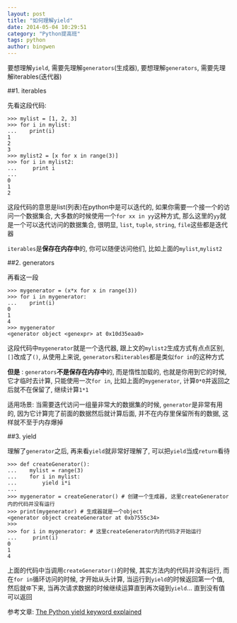 ```yaml
---
layout: post
title: "如何理解yield"
date: 2014-05-04 10:29:51
category: "Python提高班"
tags: python
author: bingwen
---
```

要想理解`yield`, 需要先理解`generators`(生成器), 要想理解`generators`, 需要先理解iterables(迭代器)
<!--break-->

##1. iterables

先看这段代码:

    >>> mylist = [1, 2, 3]
    >>> for i in mylist:
    ...    print(i)
    1
    2
    3
    >>> mylist2 = [x for x in range(3)]
    >>> for i in mylist2:
    ...     print i
    ...
    0
    1
    2

这段代码的意思是list(列表)在python中是可以迭代的, 如果你需要一个接一个的访问一个数据集合, 大多数的时候使用一个`for xx in yy`这种方式, 那么这里的`yy`就是一个可以迭代访问的数据集合, 很明显, `list`, `tuple`, `string`, `file`这些都是迭代器

`iterables`是**保存在内存中**的, 你可以随便访问他们, 比如上面的`mylist`,`mylist2`

##2. generators

再看这一段

    >>> mygenerator = (x*x for x in range(3))
    >>> for i in mygenerator:
    ...    print(i)
    0
    1
    4
    >>> mygenerator
    <generator object <genexpr> at 0x10d35eaa0>

这段代码中`mygenerator`就是一个迭代器,  跟上文的`mylist2`生成方式有点点区别, `[]`改成了`()`, 从使用上来说, `generators`和`iterables`都是类似`for in`的这种方式

**但是** : `generators`**不是保存在内存中**的, 而是惰性加载的, 也就是你用到它的时候, 它才临时去计算, 只能使用一次`for in`, 比如上面的`mygenerator`, 计算`0*0`并返回之后就不在保留了, 继续计算`1*1`

适用场景: 当需要迭代访问一组量非常大的数据集的时候, `generator`是非常有用的, 因为它计算完了前面的数据然后就计算后面, 并不在内存里保留所有的数据, 这样就不至于内存爆掉

##3. yield

理解了`generator`之后, 再来看`yield`就非常好理解了, 可以把`yield`当成`return`看待 

    >>> def createGenerator():
    ...    mylist = range(3)
    ...    for i in mylist:
    ...        yield i*i
    ...
    >>> mygenerator = createGenerator() # 创建一个生成器, 这里createGenerator内的代码并没有运行
    >>> print(mygenerator) # 生成器就是一个object
    <generator object createGenerator at 0xb7555c34>
    >>>
    >>> for i in mygenerator: # 这里createGenerator内的代码才开始运行
    ...     print(i)
    0
    1
    4

上面的代码中当调用`createGenerator()`的时候, 其实方法内的代码并没有运行, 而在`for in`循环访问的时候, 才开始从头计算, 当运行到`yield`的时候返回第一个值, 然后就`停`下来, 当再次请求数据的时候继续运算直到再次碰到`yield`... 直到没有值可以返回

参考文章: [The Python yield keyword explained](http://stackoverflow.com/questions/231767/the-python-yield-keyword-explained)
